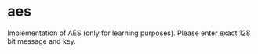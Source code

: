 aes
===

Implementation of AES (only for learning purposes). Please enter exact 128 bit message and key. 
